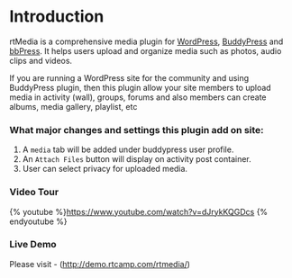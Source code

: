 # Introduction

rtMedia is a comprehensive media plugin for [WordPress](https://wordpress.org/), [BuddyPress](https://buddypress.org/) and [bbPress](https://bbpress.org/). It helps users upload and organize media such as photos, audio clips and videos.

If you are running a WordPress site for the community and using BuddyPress plugin, then this plugin allow your site members to upload media in activity (wall), groups, forums and also members can create albums, media gallery, playlist, etc

### What major changes and settings this plugin add on site:

1. A `media` tab will be added under buddypress user profile.
2. An `Attach Files` button will display on activity post container.
3. User can select privacy for uploaded media.

### Video Tour

{% youtube %}https://www.youtube.com/watch?v=dJrykKQGDcs {% endyoutube %}


### Live Demo

Please visit - (http://demo.rtcamp.com/rtmedia/)
